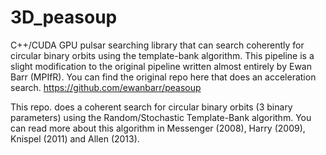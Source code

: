 # 3D_peasoup
C++/CUDA GPU pulsar searching library that can search coherently for circular binary orbits using the template-bank algorithm.
This pipeline is a slight modification to the original pipeline written almost entirely by Ewan Barr (MPIfR). You can find the original repo here that does an acceleration search. https://github.com/ewanbarr/peasoup 

This repo. does a coherent search for circular binary orbits (3 binary parameters) using the Random/Stochastic Template-Bank algorithm. You can read more about this algorithm in Messenger (2008), Harry (2009), Knispel (2011) and Allen (2013).
